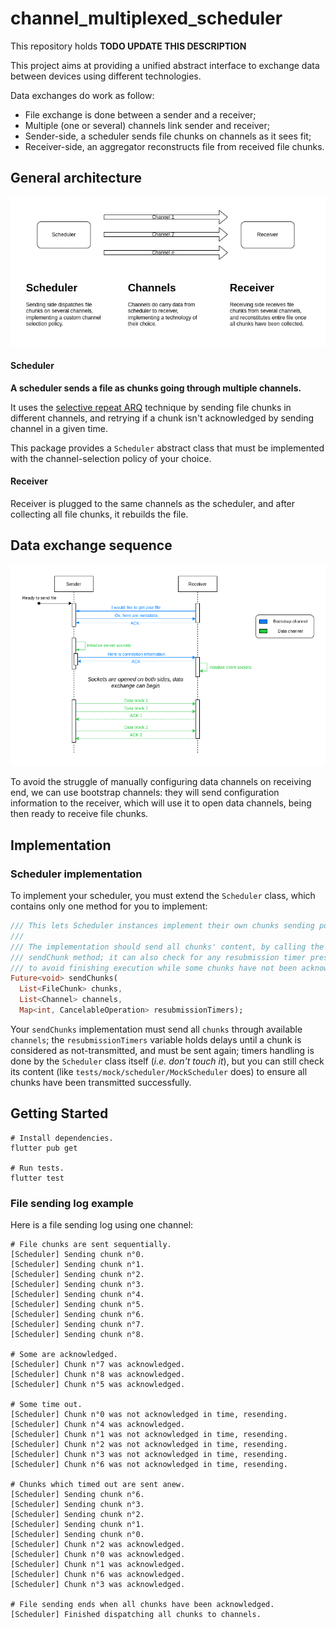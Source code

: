 # channel_multiplexed_scheduler

This repository holds 
**TODO UPDATE THIS DESCRIPTION**

This project aims at providing a unified abstract interface to exchange data between devices using
different technologies.

Data exchanges do work as follow:
* File exchange is done between a sender and a receiver;
* Multiple (one or several) channels link sender and receiver;
* Sender-side, a scheduler sends file chunks on channels as it sees fit;
* Receiver-side, an aggregator reconstructs file from received file chunks.

## General architecture

<p align="center">
  <img src="assets/img/Theory.drawio.png"/>
</p>

#### Scheduler

**A scheduler sends a file as chunks going through multiple channels.**

It uses the [selective repeat ARQ](https://www.tutorialspoint.com/what-is-selective-repeat-arq-in-computer-networks)
technique by sending file chunks in different channels, and retrying if a chunk isn't acknowledged
by sending channel in a given time.

This package provides a `Scheduler` abstract class that must be implemented with the 
channel-selection policy of your choice.

#### Receiver

Receiver is plugged to the same channels as the scheduler, and after collecting all file chunks, it 
rebuilds the file.


## Data exchange sequence

<p align="center">
  <img src="assets/img/Sequence%20diagram.drawio.png"/>
</p>

To avoid the struggle of manually configuring data channels on receiving end, we can use bootstrap
channels: they will send configuration information to the receiver, which will use it to open data
channels, being then ready to receive file chunks.

## Implementation

### Scheduler implementation

To implement your scheduler, you must extend the `Scheduler` class, which contains only one method
for you to implement:

```dart
/// This lets Scheduler instances implement their own chunks sending policy.
/// 
/// The implementation should send all chunks' content, by calling the 
/// sendChunk method; it can also check for any resubmission timer presence, 
/// to avoid finishing execution while some chunks have not been acknowledged.
Future<void> sendChunks(
  List<FileChunk> chunks,
  List<Channel> channels,
  Map<int, CancelableOperation> resubmissionTimers);
```

Your `sendChunks` implementation must send all `chunks` through available `channels`; the 
`resubmissionTimers` variable holds delays until a chunk is considered as not-transmitted, and must
be sent again; timers handling is done by the `Scheduler` class itself (*i.e. don't touch it*), but 
you can still check its content (like `tests/mock/scheduler/MockScheduler` does) to ensure all
chunks have been transmitted successfully.

## Getting Started

```shell
# Install dependencies.
flutter pub get

# Run tests.
flutter test
```

### File sending log example

Here is a file sending log using one channel:

```text
# File chunks are sent sequentially.
[Scheduler] Sending chunk n°0.
[Scheduler] Sending chunk n°1.
[Scheduler] Sending chunk n°2.
[Scheduler] Sending chunk n°3.
[Scheduler] Sending chunk n°4.
[Scheduler] Sending chunk n°5.
[Scheduler] Sending chunk n°6.
[Scheduler] Sending chunk n°7.
[Scheduler] Sending chunk n°8.

# Some are acknowledged.
[Scheduler] Chunk n°7 was acknowledged.
[Scheduler] Chunk n°8 was acknowledged.
[Scheduler] Chunk n°5 was acknowledged.

# Some time out.
[Scheduler] Chunk n°0 was not acknowledged in time, resending.
[Scheduler] Chunk n°4 was acknowledged.
[Scheduler] Chunk n°1 was not acknowledged in time, resending.
[Scheduler] Chunk n°2 was not acknowledged in time, resending.
[Scheduler] Chunk n°3 was not acknowledged in time, resending.
[Scheduler] Chunk n°6 was not acknowledged in time, resending.

# Chunks which timed out are sent anew.
[Scheduler] Sending chunk n°6.
[Scheduler] Sending chunk n°3.
[Scheduler] Sending chunk n°2.
[Scheduler] Sending chunk n°1.
[Scheduler] Sending chunk n°0.
[Scheduler] Chunk n°2 was acknowledged.
[Scheduler] Chunk n°0 was acknowledged.
[Scheduler] Chunk n°1 was acknowledged.
[Scheduler] Chunk n°6 was acknowledged.
[Scheduler] Chunk n°3 was acknowledged.

# File sending ends when all chunks have been acknowledged.
[Scheduler] Finished dispatching all chunks to channels.
```